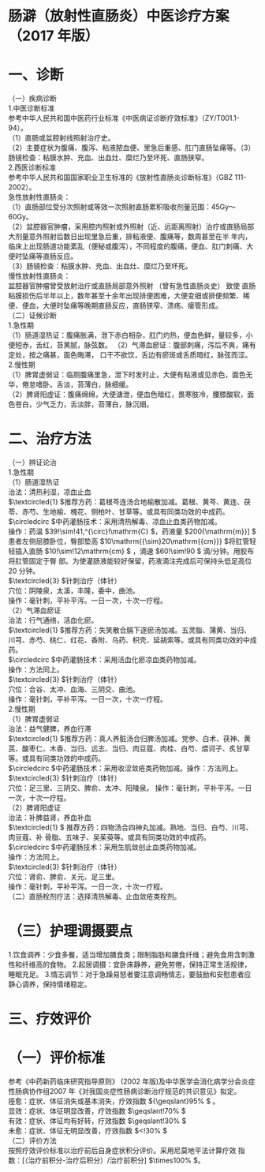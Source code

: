 # 肠澼（放射性直肠炎）中医诊疗方案 （2017 年版）  
# 一、诊断  
（一）疾病诊断  
1.中医诊断标准  
参考中华人民共和国中医药行业标准《中医病证诊断疗效标准》（ZY/T001.1-94）。  
（1）直肠或盆腔射线照射治疗史。  
（2）主要症状为腹痛、腹泻、粘液脓血便、里急后重感、肛门直肠坠痛等。（3）肠镜检查：粘膜水肿、充血、出血灶、糜烂乃至坏死、直肠狭窄。  
2.西医诊断标准  
参考中华人民共和国国家职业卫生标准的《放射性直肠炎诊断标准》（GBZ 111-2002）。  
急性放射性直肠炎：  
（1）直肠部位受分次照射或等效一次照射直肠累积吸收剂量范围：45Gy～60Gy。  
（2）盆腔器官肿瘤，采用腔内照射或外照射（近、远距离照射）治疗或直肠局部大剂量意外照射后数日出现里急后重，排粘液便、腹痛等，数周甚至在半 年内，临床上出现肠道功能紊乱（便秘或腹泻），不同程度的腹痛，便血、肛门刺痛、大便时坠痛等直肠反应。  
（3）肠镜检查：粘膜水肿、充血、出血灶、糜烂乃至坏死。  
慢性放射性直肠炎：  
盆腔器官肿瘤曾受放射治疗或直肠局部意外照射 （曾有急性直肠炎史） 致使 直肠粘膜损伤后半年以上，数年甚至十余年出现排便困难，大便变细或排便频繁、稀便、便血，大便时坠痛等晚期直肠反应，直肠狭窄、溃疡、瘘管形成。  
（二）证候诊断  
1.急性期  
（1）肠道湿热证：腹痛胀满，泄下赤白相杂，肛门灼热，便血色鲜，量较多，小便短赤，舌红，苔黄腻，脉弦数。 （2）气滞血瘀证：腹部刺痛，泻后不爽，痛有定处，按之痛甚，面色晦滞， 口干不欲饮，舌边有瘀斑或舌质暗红，脉弦而涩。  
2.慢性期  
（1）脾胃虚弱证：临厕腹痛里急，泄下时发时止，大便有粘液或见赤色，面色无华，倦怠嗜卧。舌淡，苔薄白，脉细缓。  
（2）脾肾阳虚证：腹痛绵绵，大便溏泄，便血色暗红，畏寒肢冷，腰膝酸软，面色苍白，少气乏力，舌淡胖，苔薄白，脉沉细。  
# 二、治疗方法  
（一）辨证论治  
1.急性期  
（1）肠道湿热证  
治法：清热利湿，凉血止血  
$\textcircled{1} $推荐方药：葛根芩连汤合地榆散加减。葛根、黄芩、黄连、茯苓、赤芍、生地榆、槐花、侧柏叶、甘草等。或具有同类功效的中成药。  
$\circledcirc $中药灌肠技术：采用清热解毒、凉血止血类药物加减。  
操作：药温 $39\!\sim\!41\,^{\circ}\!\mathrm{C} $，药液量 $200{\mathrm{m}}] $ 患者左侧屈膝卧位，臀部垫高 $10\mathrm{{\sim}20\mathrm{{cm}}} $将肛管轻轻插入直肠 $10\!\sim\!12\mathrm{cm} $ ，滴速 $60\!\sim\!90 $  滴/分钟。用胶布将肛管固定于臀 部。为使灌肠液能较好保留，药液滴注完成后可保持头低足高位20 分钟。  
$\textcircled{3} $针刺治疗（体针）  
穴位：阴陵泉，太溪，丰隆，委中，曲池。  
操作：毫针刺，平补平泻。一日一次，十次一疗程。  
（2）气滞血瘀证  
治法：行气通络，活血化瘀。  
$\textcircled{1} $推荐方药：失笑散合膈下逐瘀汤加减。五灵脂、蒲黄、当归、川芎、赤芍、桃仁、红花、香附、乌药、枳壳、延胡索等。或具有同类功效的中成药。  
$\circledcirc $中药灌肠技术：采用活血化瘀凉血类药物加减。  
操作：方法同上。  
$\textcircled{3} $针刺治疗（体针）  
穴位：合谷、太冲、血海、三阴交、曲池。  
操作：毫针刺，平补平泻。一日一次，十次一疗程。  
2.慢性期  
（1）脾胃虚弱证  
治法：益气健脾，养血行滞  
$\textcircled{1} $推荐方药：真人养脏汤合归脾汤加减。党参、白术、茯神、黄芪、酸枣仁、木香、当归、远志、当归、肉豆蔻、肉桂、白芍、煨诃子、炙甘草等。或具有同类功效的中成药。  
$\circledcirc $中药灌肠技术：采用收涩敛疮类药物加减。操作：方法同上。  
$\textcircled{3} $针刺治疗（体针）  
穴位：足三里、三阴交、脾俞、太冲、阳陵泉。 操作：毫针刺，平补平泻。一日一次，十次一疗程。  
（2）脾肾阳虚证  
治法：补脾益肾，养血补血  
$\textcircled{1} $ 推荐方药：四物汤合四神丸加减。熟地、当归、白芍、川芎、肉豆蔻、补 骨脂、五味子、吴茱萸等。或具有同类功效的中成药。  
$\circledcirc $中药灌肠技术：采用生肌敛创止血类药物加减。  
操作：方法同上。  
$\textcircled{3} $针刺治疗（体针）  
穴位：肾俞、脾俞、关元、足三里。  
操作：毫针刺，平补平泻。一日一次，十次一疗程。  
（二）直肠栓剂疗法：选择清热解毒、止血敛疮类栓剂。  
# （三）护理调摄要点  
1.饮食调养：少食多餐，适当增加膳食类；限制脂肪和膳食纤维；避免食用含刺激性和纤维高的食物。  2.起居调摄：宜卧床静养，避免劳倦，保持正常生活规律，睡眠充足。 3.情志调节：对于急躁易怒者要注意调畅情志，要鼓励和安慰患者应静心调养，保持情绪稳定。  
# 三、疗效评价  
# （一）评价标准  
参考《中药新药临床研究指导原则》 (2002 年版)及中华医学会消化病学分会炎症性肠病协作组2007 年《对我国炎症性肠病诊断治疗规范的共识意见》拟定。  
痊愈：症状、体征消失或基本消失，疗效指数 ${\geqslant}95\% $ 。  
显效：症状、体征明显改善，疗效指数 $\geqslant\!70\% $  
有效：症状、体征均有好转，疗效指数 $\geqslant\!30\% $  
未愈：症状、体征无明显改善，疗效指数 $<\!30\% $  
（二）评价方法  
按照疗效评价标准以治疗前后自身症状积分评价。采用尼莫地平法计算疗效 指数：[（治疗前积分-治疗后积分）/治疗前积分] $\times100\% $。  